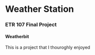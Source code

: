 # Weather Station
### ETR 107 Final Project
#### Weatherbit
This is a project that I thouroghly enjoyed
